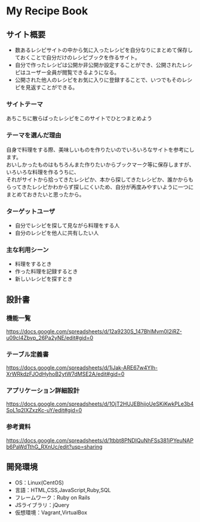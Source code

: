 # My Recipe Book

## サイト概要
- 数あるレシピサイトの中から気に入ったレシピを自分なりにまとめて保存しておくことで自分だけのレシピブックを作るサイト。
- 自分で作ったレシピは公開か非公開か設定することができ、公開されたレシピはユーザー全員が閲覧できるようになる。
- 公開された他人のレシピをお気に入りに登録することで、いつでもそのレシピを見返すことができる。

### サイトテーマ
あちこちに散らばったレシピをこのサイトでひとつまとめよう

### テーマを選んだ理由
自身で料理をする際、美味しいものを作りたいのでいろいろなサイトを参考にします。<br>
おいしかったものはもちろんまた作りたいからブックマーク等に保存しますが、いろいろな料理を作るうちに、<br>
それがサイトから拾ってきたレシピか、本から探してきたレシピか、誰かからもらってきたレシピかわからず探しにくいため、自分が再度みやすいように一つにまとめておきたいと思ったから。

### ターゲットユーザ
- 自分でレシピを探して見ながら料理をする人
- 自分のレシピを他人に共有したい人

### 主な利用シーン
- 料理をするとき
- 作った料理を記録するとき
- 新しいレシピを探すとき

## 設計書

### 機能一覧
https://docs.google.com/spreadsheets/d/12a9230S_147BhlMvm0I2iRZ-u09cl4Zbvp_26Pa2yNE/edit#gid=0

### テーブル定義書
https://docs.google.com/spreadsheets/d/1iJak-ARE67w4YIh-XrWRkdzFJOdHyhoB2ytW7dMSE2A/edit#gid=0

### アプリケーション詳細設計
https://docs.google.com/spreadsheets/d/1OjT2HUJEBhijoUeSKiKwkPLe3b4SoL1q2IXZxzKc-uY/edit#gid=0

### 参考資料
https://docs.google.com/spreadsheets/d/1tbbt8PNDIQuNhFSs381jPYeuNAPb6PaWdTthG_RXnUc/edit?usp=sharing

## 開発環境
- OS：Linux(CentOS)
- 言語：HTML,CSS,JavaScript,Ruby,SQL
- フレームワーク：Ruby on Rails
- JSライブラリ：jQuery
- 仮想環境：Vagrant,VirtualBox
